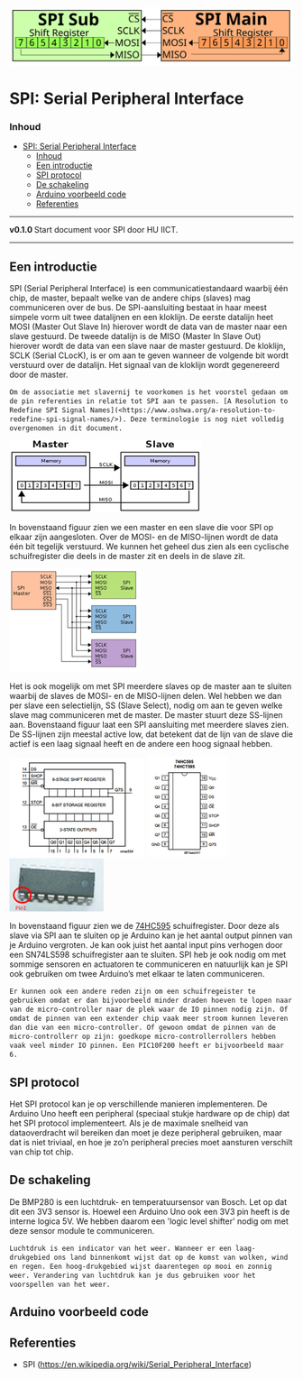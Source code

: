 ![logo](../SPI/img/SPI_basic_operation,_single_Main_&_Sub.svg) [](logo-id)

# SPI: Serial Peripheral Interface[](title-id)

### Inhoud[](toc-id)

- [SPI: Serial Peripheral Interface](#spi-serial-peripheral-interface)
    - [Inhoud](#inhoud)
  - [Een introductie](#een-introductie)
  - [SPI protocol](#spi-protocol)
  - [De schakeling](#de-schakeling)
  - [Arduino voorbeeld code](#arduino-voorbeeld-code)
  - [Referenties](#referenties)

---

**v0.1.0 [](version-id)** Start document voor SPI door HU IICT[](author-id).

---

## Een introductie

SPI (Serial Peripheral Interface) is een communicatiestandaard waarbij één chip, de master, bepaalt welke van de andere chips (slaves) mag communiceren over de bus. De SPI-aansluiting bestaat in haar meest simpele vorm uit twee datalijnen en een kloklijn. De eerste datalijn heet MOSI (Master Out Slave In) hierover wordt de data van de master naar een slave gestuurd. De tweede datalijn is de MISO (Master In Slave Out) hierover wordt de data van een slave naar de master gestuurd. De kloklijn, SCLK (Serial CLocK), is er om aan te geven wanneer de volgende bit wordt verstuurd over de datalijn. Het signaal van de kloklijn wordt gegenereerd door de master.

    Om de associatie met slavernij te voorkomen is het voorstel gedaan om de pin referenties in relatie tot SPI aan te passen. [A Resolution to Redefine SPI Signal Names](<https://www.oshwa.org/a-resolution-to-redefine-spi-signal-names/>). Deze terminologie is nog niet volledig overgenomen in dit document.

![SPI met één master en één slave.](../SPI/img/SPI_master_slave.png)

In bovenstaand figuur zien we een master en een slave die voor SPI op elkaar zijn aangesloten. Over de MOSI- en de MISO-lijnen wordt de data één bit tegelijk verstuurd. We kunnen het geheel dus zien als een cyclische schuifregister die deels in de master zit en deels in de slave zit.

![SPI met één master en drie slaves.](../SPI/img/SPI_three_slaves.png)

Het is ook mogelijk om met SPI meerdere slaves op de master aan te sluiten waarbij de slaves de MOSI- en de MISO-lijnen delen. Wel hebben we dan per slave een selectielijn, SS (Slave Select), nodig om aan te geven welke slave mag communiceren met de master. De master stuurt deze SS-lijnen aan. Bovenstaand figuur laat een SPI aansluiting met meerdere slaves zien. De SS-lijnen zijn meestal active low, dat betekent dat de lijn van de slave die actief is een laag signaal heeft en de andere een hoog signaal hebben.

![De aansluitingen van een 74HC595 output schuifregister](../SPI/img/74HC595_intern.png)  ![](../SPI/img/74HC595.png) ![](../SPI/img/74HC595_img.png)

In bovenstaand figuur zien we de [74HC595](../../elektronische-componenten/ic/74HC595/README.md) schuifregister. Door deze als slave via SPI aan te sluiten op je Arduino kan je het aantal output pinnen van je Arduino vergroten. Je kan ook juist het aantal input pins verhogen door een SN74LS598 schuifregister aan te sluiten. SPI heb je ook nodig om met sommige sensoren en actuatoren te communiceren en natuurlijk kan je SPI ook gebruiken om twee Arduino’s met elkaar te laten communiceren.

    Er kunnen ook een andere reden zijn om een schuifregeister te gebruiken omdat er dan bijvoorbeeld minder draden hoeven te lopen naar van de micro-controller naar de plek waar de IO pinnen nodig zijn. Of omdat de pinnen van een extender chip vaak meer stroom kunnen leveren dan die van een micro-controller. Of gewoon omdat de pinnen van de micro-controllerr op zijn: goedkope micro-controllerrollers hebben vaak veel minder IO pinnen. Een PIC10F200 heeft er bijvoorbeeld maar 6.

## SPI protocol

Het SPI protocol kan je op verschillende manieren implementeren. De Arduino Uno heeft een peripheral (speciaal stukje hardware op de chip) dat het SPI protocol implementeert. Als je de maximale snelheid van dataoverdracht wil bereiken dan moet je deze peripheral gebruiken, maar dat is niet triviaal, en hoe je zo’n peripheral precies moet aansturen verschilt van chip tot chip.

## De schakeling

De BMP280 is een luchtdruk- en temperatuursensor van Bosch. Let op dat dit een 3V3 sensor is. Hoewel een Arduino Uno ook een 3V3 pin heeft is de interne logica 5V. We hebben daarom een 'logic level shifter' nodig om met deze sensor module te communiceren.

    Luchtdruk is een indicator van het weer. Wanneer er een laag-drukgebied ons land binnenkomt wijst dat op de komst van wolken, wind en regen. Een hoog-drukgebied wijst daarentegen op mooi en zonnig weer. Verandering van luchtdruk kan je dus gebruiken voor het voorspellen van het weer.

## Arduino voorbeeld code

## Referenties

- SPI (<https://en.wikipedia.org/wiki/Serial_Peripheral_Interface>)
